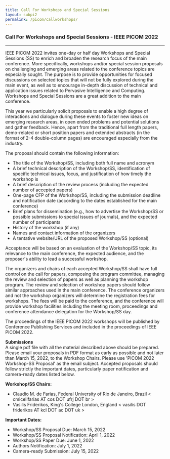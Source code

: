 ```yaml
---
title: Call For Workshops and Special Sessions
layout: subpi2
permalink: /picom/callworkshops/
---
```


<h3>Call For Workshops and Special Sessions - IEEE PICOM 2022</h3>
<hr/>

IEEE PICOM 2022 invites one-day or half day Workshops and Special Sessions (SS) to enrich and broaden the research focus of the main conference. 
More specifically, workshops and/or special session proposals on challenging
and emerging areas related to the conference topics are especially sought. The purpose is to provide opportunities for
focused discussions on selected topics that will not be fully explored during the main event, as well as to encourage
in-depth discussion of technical and application issues related to Pervasive Intelligence and Computing. Workshops
and Special Sessions are a great addition to the main conference.
<br/>

This year we particularly solicit proposals to enable a high degree of interactions and dialogue during these
events to foster new ideas on emerging research areas, in open ended problems and potential solutions and gather
feedback. Hence, apart from the traditional full length papers, demo-related or short position papers and extended
abstracts (in the format of 2-4 double-column pages) are encouraged especially from the industry.

The proposal should contain the following information:<br/>
- The title of the Workshop/SS, including both full name and acronym 
- A brief technical description of the Workshop/SS, identification of specific technical issues, focus, and justification of how timely the workshop is 
- A brief description of the review process (including the expected number of accepted papers)
- One-page CFP of the Workshop/SS, including the submission deadline and notification date (according to the dates established for the main conference)
- Brief plans for dissemination (e.g., how to advertise the Workshop/SS or possible submissions to special issues of journals), and the expected number of participants
- History of the workshop (if any)
- Names and contact information of the organizers
- A tentative website/URL of the proposed Workshop/SS (optional)

Acceptance will be based on an evaluation of the Workshop/SS topic, its relevance to the main conference, the expected audience, and the proposer's ability to lead a successful workshop. 
<br/>

The organizers and chairs of each accepted Workshop/SS shall have full control on the call for papers, composing the program committee, managing the review and selection of papers as well as planning the workshop program. 
The review and selection of workshop papers should follow similar approaches used in the main conference. The conference organizers and not the workshop organizers will determine the registration fees for workshops. 
The fees will be paid to the conference, and the conference will provide workshop facilities including the meeting room, proceedings and conference attendance delegation for the Workshop/SS day. 
<br/>

The proceedings of the IEEE PICOM 2022 workshops will be published by Conference Publishing Services and included in the proceedings of IEEE PICOM 2022. 
<br/>

<b>Submissions</b><br/>
A single pdf file with all the material described above should be prepared. Please email your proposals in PDF format as early as possible and not later than March 15, 2022, to the Workshop Chairs. 
Please use 'PICOM 2022 Workshop-SS Proposal' as the email subject. Accepted proposals should follow strictly the important dates, particularly paper notification and camera-ready dates listed below.
<br/>

<b>Workshop/SS Chairs:</b><br/>
- Claudio M. de Farias, Federal University of Rio de Janeiro, Brazil < cmicelifarias AT cos DOT ufrj DOT br >
- Vasilis Friderikos, King's College London, England < vasilis DOT friderikos AT kcl DOT ac DOT uk >

<b>Important Dates:</b><br/>
- Workshop/SS Proposal Due: March 15, 2022
- Workshop/SS Proposal Notification: April 1, 2022
- Workshop/SS Paper Due: June 1, 2022
- Authors Notification: July 1, 2022
- Camera-ready Submission: July 15, 2022


<!--- COMMENTED
<hr/>
<h4>Call For Papers for Special Sessions</h4>
<ol><li><a href="/2022/assets/files/2021IEEE CyberScience_Cyber-IoT_Workshop.docx" target=_new>Computing and Applications for Cyber Internet of Things (Cyber-IoT)</a>
 </li>
<li><a href="/2022/assets/files/CyberIC_2021_CFP.docx" target=_new> Special Session on Intelligent Computing in Cyber-Physical Social Systems (CyberIC) </a>
</li>
</ol>
 
 <h4>Call For Workshop Proposals</h4>
<ol> 
 <li><a href="/2022/assets/files/ACE2021_CFPpost_workshop.pdf" target=_new>The 5th International Workshop on
Applications of AI, Cyber Security and Economics Big Data (ACE-2021)</a>
 </li>
 <li><a href="/2022/assets/files/CFP_IoT Life2021.pdf" target=_new>The
2nd IEEE international workshop on the Impact of Internet of Things on Daily Life  (IoT Life)</a>
 </li>

 <li><a href="/2022/assets/files/BigCyberSecurity2021-CFPV2.pdf" target=_new>
The 3rd IEEE International Workshop on Big Data Analytics for Cyber Security and Defence</a>
 </li>

</ol>
<br/>
-->
